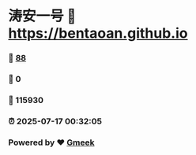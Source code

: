 # 涛安一号 :link: https://bentaoan.github.io 
### :page_facing_up: [88](https://bentaoan.github.io/tag.html) 
### :speech_balloon: 0 
### :hibiscus: 115930 
### :alarm_clock: 2025-07-17 00:32:05 
### Powered by :heart: [Gmeek](https://github.com/Meekdai/Gmeek)
